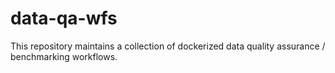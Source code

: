 # data-qa-wfs
This repository maintains a collection of dockerized data quality assurance / benchmarking workflows.
